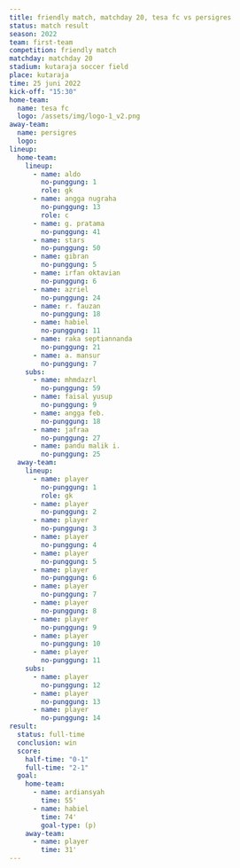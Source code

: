 ```yaml
---
title: friendly match, matchday 20, tesa fc vs persigres
status: match result
season: 2022
team: first-team
competition: friendly match
matchday: matchday 20
stadium: kutaraja soccer field
place: kutaraja
time: 25 juni 2022
kick-off: "15:30"
home-team:
  name: tesa fc
  logo: /assets/img/logo-1_v2.png
away-team:
  name: persigres
  logo:
lineup:
  home-team:
    lineup:
      - name: aldo
        no-punggung: 1
        role: gk
      - name: angga nugraha
        no-punggung: 13
        role: c
      - name: g. pratama
        no-punggung: 41
      - name: stars
        no-punggung: 50
      - name: gibran
        no-punggung: 5
      - name: irfan oktavian
        no-punggung: 6
      - name: azriel
        no-punggung: 24
      - name: r. fauzan
        no-punggung: 18
      - name: habiel
        no-punggung: 11
      - name: raka septiannanda 
        no-punggung: 21
      - name: a. mansur
        no-punggung: 7
    subs:
      - name: mhmdazrl
        no-punggung: 59
      - name: faisal yusup
        no-punggung: 9
      - name: angga feb.
        no-punggung: 18
      - name: jafraa
        no-punggung: 27
      - name: pandu malik i.
        no-punggung: 25
  away-team:
    lineup:
      - name: player
        no-punggung: 1
        role: gk
      - name: player
        no-punggung: 2
      - name: player
        no-punggung: 3
      - name: player
        no-punggung: 4
      - name: player
        no-punggung: 5
      - name: player
        no-punggung: 6
      - name: player
        no-punggung: 7
      - name: player
        no-punggung: 8
      - name: player
        no-punggung: 9
      - name: player
        no-punggung: 10
      - name: player
        no-punggung: 11
    subs:
      - name: player
        no-punggung: 12
      - name: player
        no-punggung: 13
      - name: player
        no-punggung: 14
result:
  status: full-time
  conclusion: win
  score:
    half-time: "0-1"
    full-time: "2-1"
  goal:
    home-team:
      - name: ardiansyah
        time: 55'
      - name: habiel
        time: 74'
        goal-type: (p)
    away-team:
      - name: player
        time: 31'
---
```

